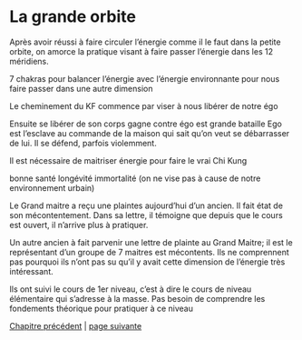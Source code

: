 # La grande orbite

Après avoir réussi à faire circuler l’énergie comme il le faut dans la petite orbite, on amorce la pratique visant à faire passer l’énergie dans les 12 méridiens.

7 chakras pour balancer l’énergie avec l’énergie environnante pour nous faire passer dans une autre dimension

Le cheminement du KF commence par viser à nous libérer de notre égo

Ensuite se libérer de son corps
gagne contre égo est grande bataille
Ego est l’esclave au commande de la maison qui sait qu’on veut se débarrasser de lui. 
Il se défend, parfois violemment.
 

Il est nécessaire de maitriser énergie pour faire le vrai Chi Kung

bonne santé 
longévité 
immortalité (on ne vise pas à cause de notre environnement urbain)

Le Grand maitre a reçu une plaintes aujourd’hui d’un ancien. Il fait état de son mécontentement. Dans sa lettre, il témoigne que depuis que le cours est ouvert, il n’arrive plus à pratiquer.

Un autre ancien à fait parvenir une lettre de plainte au Grand Maitre; il est le représentant d’un groupe de 7 maitres est mécontents. Ils ne comprennent pas pourquoi ils n’ont pas su qu’il y avait cette dimension de l’énergie très intéressant.

Ils ont suivi le cours de 1er niveau, c’est à dire le cours de niveau élémentaire qui s’adresse à la masse. Pas besoin de comprendre les fondements théorique pour pratiquer à ce niveau
 
[Chapitre précédent](2024-02-25-01) | [page suivante](2024-03-03-02.md)